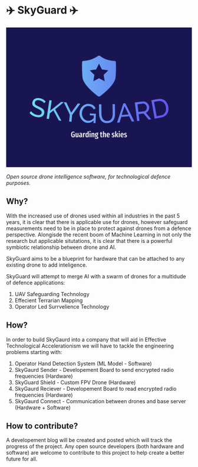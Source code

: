# ✈️ SkyGuard ✈️
![SkyGuard Logo](/resources/logo-skyguard.png)

*Open source drone intelligence software, for technological defence purposes.*

## Why?
With the increased use of drones used within all industries in the past 5 years, it is clear that there is applicable use for drones, however safeguard measurements need to be in place to protect against drones from a defence perspective. Alongisde the recent boom of Machine Learning in not only the research but applicable situtations, it is clear that there is a powerful symbiotic relationship between drone and AI.

SkyGuard aims to be a blueprint for hardware that can be attached to any existing drone to add inteligence. 

SkyGuard will attempt to merge AI with a swarm of drones for a multidude of defence applications:
1. UAV Safeguarding Technology
2. Effecient Terrarian Mapping
3. Operator Led Surrvelience Technology

## How?
In order to build SkyGaurd into a company that will aid in Effective Technological Accelerationism we will have to tackle the engineering problems starting with:
1. Operator Hand Detection System (ML Model - Software) 
2. SkyGaurd Sender - Developement Board to send encrypted radio frequencies (Hardware) 
3. SkyGuard Shield - Custom FPV Drone (Hardware)
4. SkyGaurd Reciever - Developement Board to read encrypted radio frequencies (Hardware) 
5. SkyGaurd Connect - Communication between drones and base server (Hardware + Software) 


## How to contribute?
A developement blog will be created and posted which will track the progress of the project. Any open source developers (both hardware and software) are welcome to contribute to this project to help create a better future for all.